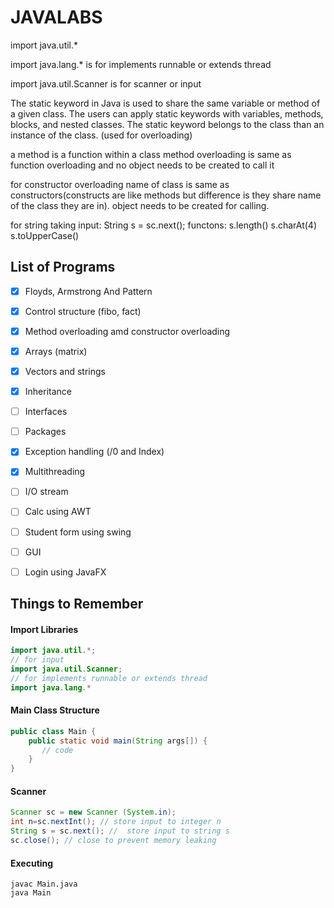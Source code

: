 # JAVALABS

import java.util.*

import java.lang.* is for implements runnable or extends thread

import java.util.Scanner  is for scanner or input

 The static keyword in Java is used to share the same variable or method of a given class. The users can apply static keywords with variables, methods, blocks, and nested classes. The static keyword belongs to the class than an instance of the class. (used for overloading)
 
 a method is a function within a class
 method overloading is same as function overloading and no object needs to be created to call it
 
 for constructor overloading name of class is same as constructors(constructs are like methods but difference is they share name of the class they are in). object needs to be created for calling.
 
 for string
taking input:
String s = sc.next();
functons:
s.length()
s.charAt(4)
s.toUpperCase()

## List of Programs
- [x] Floyds, Armstrong And Pattern
- [x] Control structure (fibo, fact)
- [x] Method overloading amd constructor overloading
- [x] Arrays (matrix)
- [x] Vectors and strings
- [x] Inheritance
- [ ] Interfaces
- [ ] Packages
- [x] Exception handling (/0 and Index)
- [x] Multithreading
- [ ] I/O stream
- [ ] Calc using AWT
- [ ] Student form using swing
- [ ] GUI
- [ ] Login using JavaFX


## Things to Remember



#### Import Libraries

```java
import java.util.*;
// for input
import java.util.Scanner;
// for implements runnable or extends thread
import java.lang.*
```

#### Main Class Structure

```java
public class Main {
    public static void main(String args[]) {
       // code
    }
}
```

#### Scanner
```java
Scanner sc = new Scanner (System.in);
int n=sc.nextInt(); // store input to integer n
String s = sc.next(); //  store input to string s
sc.close(); // close to prevent memory leaking
```

#### Executing

```
javac Main.java
java Main
```


